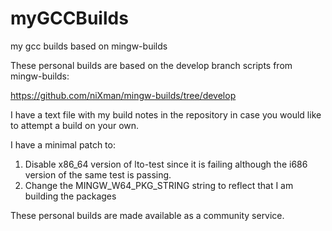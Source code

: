 # myGCCBuilds
my gcc builds based on mingw-builds

These personal builds are based on the develop branch scripts from mingw-builds:

https://github.com/niXman/mingw-builds/tree/develop

I have a text file with my build notes in the repository in case you would like to attempt a build on your own.

I have a minimal patch to:

1) Disable x86_64 version of lto-test since it is failing although the i686 version of the same test is passing.
2) Change the MINGW_W64_PKG_STRING string to reflect that I am building the packages

These personal builds are made available as a community service.

